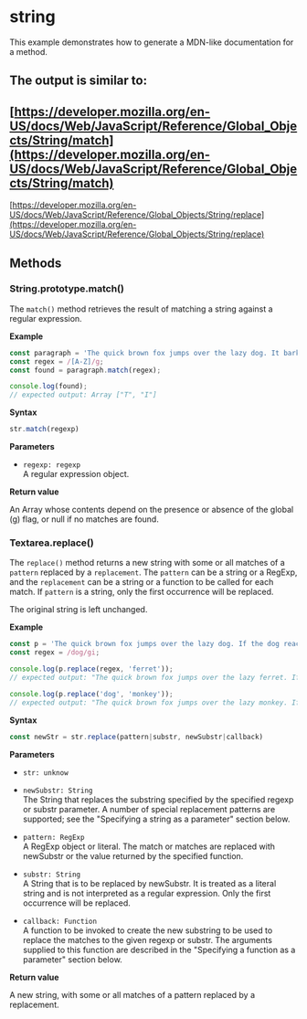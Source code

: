 # string

This example demonstrates how to generate a MDN-like documentation
for a method.

The output is similar to:
-
[https://developer.mozilla.org/en-US/docs/Web/JavaScript/Reference/Global_Objects/String/match](https://developer.mozilla.org/en-US/docs/Web/JavaScript/Reference/Global_Objects/String/match)
-
[https://developer.mozilla.org/en-US/docs/Web/JavaScript/Reference/Global_Objects/String/replace](https://developer.mozilla.org/en-US/docs/Web/JavaScript/Reference/Global_Objects/String/replace)

## Methods

### String.prototype.match()

The `match()` method retrieves the result of matching a string against a
regular expression.

**Example**
```js
const paragraph = 'The quick brown fox jumps over the lazy dog. It barked.';
const regex = /[A-Z]/g;
const found = paragraph.match(regex);

console.log(found);
// expected output: Array ["T", "I"]
```

**Syntax**

```typescript
str.match(regexp)
```

**Parameters**

- `regexp: regexp`<br>
  A regular expression object.

**Return value**

An Array whose contents depend on the presence or absence of the global (g)
flag, or null if no matches are found.

### Textarea.replace()

The `replace()` method returns a new string with some or all matches of
a `pattern` replaced by a `replacement`. The `pattern` can be a string
or a RegExp, and the `replacement` can be a string or a function to be
called for each match. If `pattern` is a string, only the first
occurrence will be replaced.

The original string is left unchanged.

**Example**

```js
const p = 'The quick brown fox jumps over the lazy dog. If the dog reacted, was it really lazy?';
const regex = /dog/gi;

console.log(p.replace(regex, 'ferret'));
// expected output: "The quick brown fox jumps over the lazy ferret. If the ferret reacted, was it really lazy?"

console.log(p.replace('dog', 'monkey'));
// expected output: "The quick brown fox jumps over the lazy monkey. If the dog reacted, was it really lazy?"
```

**Syntax**

```typescript
const newStr = str.replace(pattern|substr, newSubstr|callback)
```

**Parameters**

- `str: unknow`

- `newSubstr: String`<br>
  The String that replaces the substring specified by the specified regexp or
  substr parameter. A number of special replacement patterns are supported; see
  the "Specifying a string as a parameter" section below.

- `pattern: RegExp`<br>
  A RegExp object or literal. The match or matches are replaced with newSubstr
  or the value returned by the specified function.

- `substr: String`<br>
  A String that is to be replaced by newSubstr. It is treated as a literal
  string and is not interpreted as a regular expression. Only the first
  occurrence will be replaced.

- `callback: Function`<br>
  A function to be invoked to create the new substring to be used to replace the
  matches to the given regexp or substr. The arguments supplied to this function
  are described in the "Specifying a function as a parameter" section below.

**Return value**

A new string, with some or all matches of a pattern replaced by a replacement.

